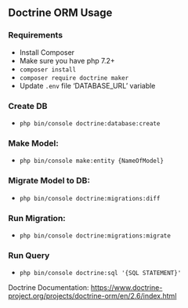 ## Doctrine ORM Usage

### Requirements
- Install Composer
- Make sure you have php 7.2+
- `composer install`
- `composer require doctrine maker`
- Update `.env` file ‘DATABASE_URL’ variable

### Create DB
- `php bin/console doctrine:database:create`

### Make Model: 
- `php bin/console make:entity {NameOfModel}`

### Migrate Model to DB:
- `php bin/console doctrine:migrations:diff`

### Run Migration:
- `php bin/console doctrine:migrations:migrate`

### Run Query
- `php bin/console doctrine:sql '{SQL STATEMENT}'`

Doctrine Documentation: https://www.doctrine-project.org/projects/doctrine-orm/en/2.6/index.html

